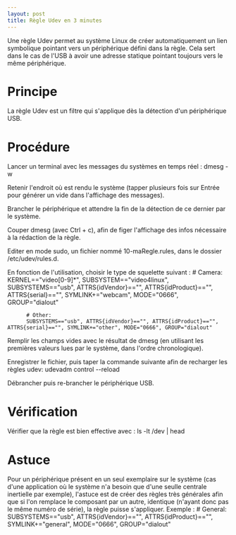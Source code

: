 ```yaml
---
layout: post
title: Règle Udev en 3 minutes
---
```


Une règle Udev permet au système Linux de créer automatiquement un lien symbolique pointant vers un périphérique défini dans la règle.
Cela sert dans le cas de l'USB à avoir une adresse statique pointant toujours vers le même périphérique.

# Principe
La règle Udev est un filtre qui s'applique dès la détection d'un périphérique USB.

# Procédure
Lancer un terminal avec les messages du systèmes en temps réel :
          dmesg -w

Retenir l'endroit où est rendu le système (tapper plusieurs fois sur Entrée pour générer un vide dans l'affichage des messages).

Brancher le périphérique et attendre la fin de la détection de ce dernier par le système.

Couper dmesg (avec Ctrl + c), afin de figer l'affichage des infos nécessaire à la rédaction de la règle.

Editer en mode sudo, un fichier nommé 10-maRegle.rules, dans le dossier /etc/udev/rules.d.

En fonction de l'utilisation, choisir le type de squelette suivant :
          # Camera:
          KERNEL=="video[0-9]*", SUBSYSTEM=="video4linux", SUBSYSTEMS=="usb", ATTRS{idVendor}=="", ATTRS{idProduct}=="", ATTRS{serial}=="", SYMLINK+="webcam", MODE="0666", GROUP="dialout"
          
          # Other:
          SUBSYSTEMS=="usb", ATTRS{idVendor}=="", ATTRS{idProduct}=="", ATTRS{serial}=="", SYMLINK+="other", MODE="0666", GROUP="dialout"

Remplir les champs vides avec le résultat de dmesg (en utilisant les premières valeurs lues par le système, dans l'ordre chronologique).

Enregistrer le fichier, puis taper la commande suivante afin de recharger les règles udev:
          udevadm control --reload

Débrancher puis re-brancher le périphérique USB.

# Vérification
Vérifier que la règle est bien effective avec :
          ls -lt /dev | head
          
# Astuce
Pour un périphérique présent en un seul exemplaire sur le système (cas d'une application où le système n'a besoin que d'une seulle centrale inertielle par exemple), l'astuce est de créer des règles très générales afin que si l'on remplace le composant par un autre, identique (n'ayant donc pas le même numéro de série), la règle puisse s'appliquer.
Exemple :
          # General:
          SUBSYSTEMS=="usb", ATTRS{idVendor}=="", ATTRS{idProduct}=="", SYMLINK+="general", MODE="0666", GROUP="dialout"
